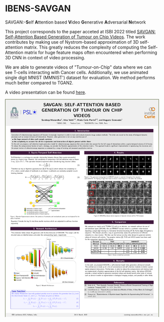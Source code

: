 # IBENS-SAVGAN
SAVGAN:-**S**elf **A**ttention based **V**ideo **G**enerative **A**dversarial **N**etwork

This project corresponds to the paper acceted at ISBI 2022 titled [SAVGAN: Self-Attention Based Generation of Tumour on Chip Videos](https://ieeexplore.ieee.org/document/9761518).
The work contributes by making use of Nystrom-based approximation of 3D self-attention matrix. This greatly reduces the complexity of computing the Self-Attention matrix for huge feature maps often encountered when performing 3D CNN in context of video processing.

We are able to generate videos of "Tumour-on-Chip" data where we can see T-cells interacting with Cancer cells.
Additionally, we use animated single digit MNIST (MMNIST') dataset for evaluation. We method performs much better compared to TGAN2.

A video presentation can be found [here](https://youtu.be/4D8N-qr9WSA).


![Alt text](./slides/slide_snapshot.png)

